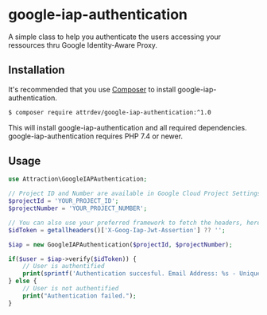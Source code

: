 # google-iap-authentication

A simple class to help you authenticate the users accessing your ressources thru Google Identity-Aware Proxy.

## Installation

It's recommended that you use [Composer](https://getcomposer.org/) to install google-iap-authentication.

```bash
$ composer require attrdev/google-iap-authentication:^1.0
```

This will install google-iap-authentication and all required dependencies. google-iap-authentication requires PHP 7.4 or newer.

## Usage

```php
use Attraction\GoogleIAPAuthentication;

// Project ID and Number are available in Google Cloud Project Settings - https://console.cloud.google.com/iam-admin/settings
$projectId = 'YOUR_PROJECT_ID';
$projectNumber = 'YOUR_PROJECT_NUMBER';

// You can also use your preferred framework to fetch the headers, here we use getallheaders() to make it simple.
$idToken = getallheaders()['X-Goog-Iap-Jwt-Assertion'] ?? '';

$iap = new GoogleIAPAuthentication($projectId, $projectNumber);

if($user = $iap->verify($idToken)) {
    // User is authentified
    print(sprintf('Authentication succesful. Email Address: %s - Unique ID: %s', $user->emailAddress, $user->id));
} else {
    // User is not authentified
    print("Authentication failed.");
}
```